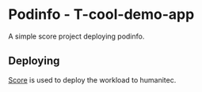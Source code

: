 # Podinfo - T-cool-demo-app

A simple score project deploying podinfo.

## Deploying

[Score](https://score.dev/) is used to deploy the workload to humanitec.
